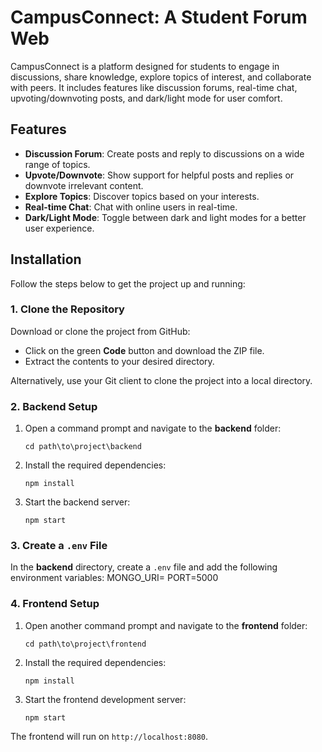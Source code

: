 # CampusConnect: A Student Forum Web

CampusConnect is a platform designed for students to engage in discussions, share knowledge, explore topics of interest, and collaborate with peers. It includes features like discussion forums, real-time chat, upvoting/downvoting posts, and dark/light mode for user comfort.

## Features

- **Discussion Forum**: Create posts and reply to discussions on a wide range of topics.
- **Upvote/Downvote**: Show support for helpful posts and replies or downvote irrelevant content.
- **Explore Topics**: Discover topics based on your interests.
- **Real-time Chat**: Chat with online users in real-time.
- **Dark/Light Mode**: Toggle between dark and light modes for a better user experience.

## Installation

Follow the steps below to get the project up and running:

### 1. Clone the Repository

Download or clone the project from GitHub:
- Click on the green **Code** button and download the ZIP file.
- Extract the contents to your desired directory.

Alternatively, use your Git client to clone the project into a local directory.

### 2. Backend Setup

1. Open a command prompt and navigate to the **backend** folder:
    ```
    cd path\to\project\backend
    ```
2. Install the required dependencies:
    ```
    npm install
    ```
3. Start the backend server:
    ```
    npm start
    ```

### 3. Create a `.env` File

In the **backend** directory, create a `.env` file and add the following environment variables:
MONGO_URI=<your-mongodb-connection-string> 
PORT=5000

### 4. Frontend Setup

1. Open another command prompt and navigate to the **frontend** folder:
    ```
    cd path\to\project\frontend
    ```
2. Install the required dependencies:
    ```
    npm install
    ```
3. Start the frontend development server:
    ```
    npm start
    ```

The frontend will run on `http://localhost:8080`.


